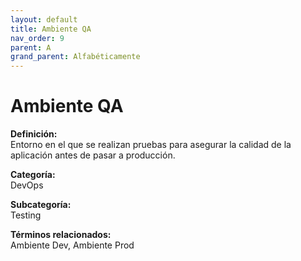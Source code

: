 ```yaml
---
layout: default
title: Ambiente QA
nav_order: 9
parent: A
grand_parent: Alfabéticamente
---
```


# Ambiente QA

**Definición:**  
Entorno en el que se realizan pruebas para asegurar la calidad de la aplicación antes de pasar a producción.

**Categoría:**  
DevOps  

**Subcategoría:**  
Testing

**Términos relacionados:**  
Ambiente Dev, Ambiente Prod
